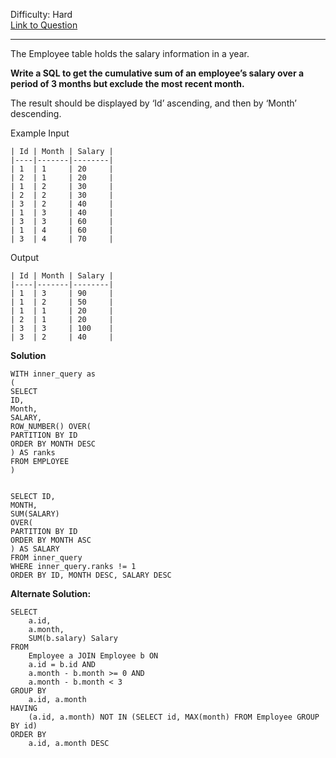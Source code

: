 Difficulty: Hard  
[Link to Question](https://leetcode.com/problems/find-cumulative-salary-of-an-employee/)

----------------------------------------------------------------------------------------

The Employee table holds the salary information in a year.

**Write a SQL to get the cumulative sum of an employee’s salary over a period of 3 months but exclude the most recent month.**


The result should be displayed by ‘Id’ ascending, and then by ‘Month’ descending.

Example
Input

```
| Id | Month | Salary |
|----|-------|--------|
| 1  | 1     | 20     |
| 2  | 1     | 20     |
| 1  | 2     | 30     |
| 2  | 2     | 30     |
| 3  | 2     | 40     |
| 1  | 3     | 40     |
| 3  | 3     | 60     |
| 1  | 4     | 60     |
| 3  | 4     | 70     |
```

Output
```
| Id | Month | Salary |
|----|-------|--------|
| 1  | 3     | 90     |
| 1  | 2     | 50     |
| 1  | 1     | 20     |
| 2  | 1     | 20     |
| 3  | 3     | 100    |
| 3  | 2     | 40     |
```

**Solution**
```
WITH inner_query as
(
SELECT 
ID,
Month,
SALARY,
ROW_NUMBER() OVER(
PARTITION BY ID
ORDER BY MONTH DESC
) AS ranks
FROM EMPLOYEE
)


SELECT ID, 
MONTH, 
SUM(SALARY) 
OVER(
PARTITION BY ID
ORDER BY MONTH ASC
) AS SALARY
FROM inner_query
WHERE inner_query.ranks != 1
ORDER BY ID, MONTH DESC, SALARY DESC
```


**Alternate Solution:**

```
SELECT
    a.id, 
    a.month,
    SUM(b.salary) Salary
FROM
    Employee a JOIN Employee b ON
    a.id = b.id AND
    a.month - b.month >= 0 AND
    a.month - b.month < 3
GROUP BY
    a.id, a.month
HAVING
    (a.id, a.month) NOT IN (SELECT id, MAX(month) FROM Employee GROUP BY id)
ORDER BY
    a.id, a.month DESC
```
